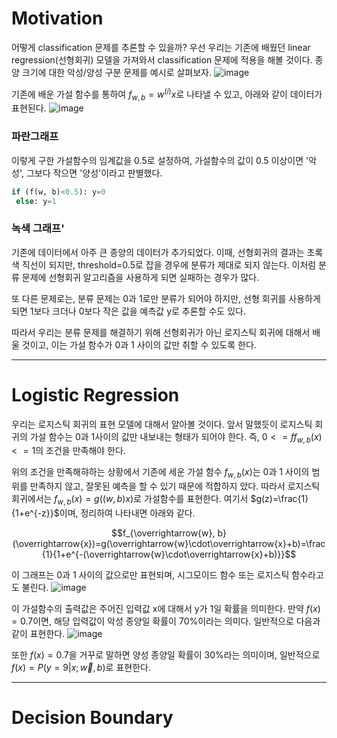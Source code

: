 # Motivation
어떻게 classification 문제를 추론할 수 있을까? 우선 우리는 기존에 배웠던 linear regression(선형회귀) 모델을 가져와서 classification 문제에 적용을 해볼 것이다. 종양 크기에 대한 악성/양성 구분 문제를 예시로 살펴보자.
![image](https://github.com/qlkdkd/MachineLearning/assets/71871927/97e27281-7b15-4a8d-be12-2059b16d8040)

기존에 배운 가설 함수를 통하여 $f_{w, b}=w^{(i)}x$로 나타낼 수 있고, 아래와 같이 데이터가 표현된다.
![image](https://github.com/qlkdkd/MachineLearning/assets/71871927/e2db3b2f-8860-452e-bd7f-d493589992a0)
### 파란그래프
이렇게 구한 가설함수의 임계값을 0.5로 설정하여, 가설함수의 값이 0.5 이상이면 '악성', 그보다 작으면 '양성'이라고 판별했다.
```python
if (f(w, b)<0.5): y=0
 else: y=1
```
### 녹색 그래프'
기존에 데이터에서 아주 큰 종양의 데이터가 추가되었다. 이때, 선형회귀의 결과는 초록색 직선이 되지만, threshold=0.5로 잡을 경우에 분류가 제대로 되지 않는다.
이처럼 분류 문제에 선형회귀 알고리즘을 사용하게 되면 실패하는 경우가 많다.

또 다른 문제로는, 분류 문제는 0과 1로만 분류가 되어야 하지만, 선형 회귀를 사용하게 되면 1보다 크더나 0보다 작은 값을 예측값  y로 추론할 수도 있다.

따라서 우리는 분류 문제를 해결하기 위해 선형회귀가 아닌 로지스틱 회귀에 대해서 배울 것이고, 이는 가설 함수가 0과 1 사이의 값만 취할 수 있도록 한다.

---

# Logistic Regression
우리는 로지스틱 회귀의 표현 모델에 대해서 알아볼 것이다. 앞서 말했듯이 로지스틱 회귀의 가설 함수는 0과 1사이의 값만 내보내는 형태가 되어야 한다.
즉, $0<=ff_{w, b}(x)<=1$의 조건을 만족해야 한다.

위의 조건을 만족해햐하는 상황에서 기존에 세운 가설 함수 $f_{w, b}(x)$는 0과 1 사이의 범위를 만족하지 않고, 잘못된 예측을 할 수 있기 때문에 적합하지 았다.
따라서 로지스틱 회귀에서는 $f_{w, b}(x)=g((w, b)x)$로 가설함수를 표현한다. 여기서 $g(z)=\frac{1}{1+e^{-z}}$이며, 정리하여 나타내면 아래와 같다.

$$f_{\overrightarrow{w}, b}(\overrightarrow{x})=g(\overrightarrow{w}\cdot\overrightarrow{x}+b)=\frac{1}{1+e^{-(\overrightarrow{w}\cdot\overrightarrow{x}+b)}}$$

이 그래프는 0과 1 사이의 값으로만 표현되며, 시그모이드 함수 또는 로지스틱 함수라고도 불린다.
![image](https://github.com/qlkdkd/MachineLearning/assets/71871927/e22acefb-f685-4f02-bbb6-b5ebfabbb1e8)

이 가설함수의 출력값은 주어진 입력값 x에 대해서 y가 1일 확률을 의미한다.
만약 $f(x)=0.7$이면, 해당 입력값이 악성 종양일 확률이 70%이라는 의미다.
일반적으로 다음과 같이 표현한다.
![image](https://github.com/qlkdkd/MachineLearning/assets/71871927/b3a615a4-b414-41b3-b1a8-9287caf50b4f)

또한 $f(x)=0.7$을 거꾸로 말하면 양성 종양일 확률이 30%라는 의미이며, 일반적으로 $f(x)=P(y=9|x;\overrightarrow{w}, b)$로 표현한다.

---

# Decision Boundary
